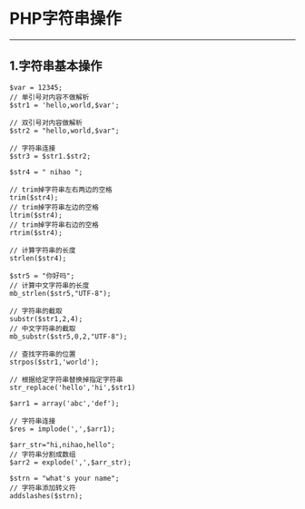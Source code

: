 # PHP字符串操作

---

## 1.字符串基本操作
    $var = 12345;
	// 单引号对内容不做解析
    $str1 = 'hello,world,$var';

	// 双引号对内容做解析
    $str2 = "hello,world,$var";
	
	// 字符串连接
    $str3 = $str1.$str2;

    $str4 = " nihao ";
	
	// trim掉字符串左右两边的空格
	trim($str4);
	// trim掉字符串左边的空格
	ltrim($str4);
	// trim掉字符串右边的空格
	rtrim($str4);
	
	// 计算字符串的长度
    strlen($str4);

    $str5 = "你好吗";
	// 计算中文字符串的长度
    mb_strlen($str5,"UTF-8");
	
	// 字符串的截取
    substr($str1,2,4);
	// 中文字符串的截取
    mb_substr($str5,0,2,"UTF-8");

	// 查找字符串的位置
    strpos($str1,'world');

	// 根据给定字符串替换掉指定字符串
    str_replace('hello','hi',$str1)

    $arr1 = array('abc','def');

	// 字符串连接
    $res = implode(',',$arr1);        

    $arr_str="hi,nihao,hello";
	// 字符串分割成数组
    $arr2 = explode(',',$arr_str);
   
    $strn = "what's your name";
	// 字符串添加转义符
    addslashes($strn);